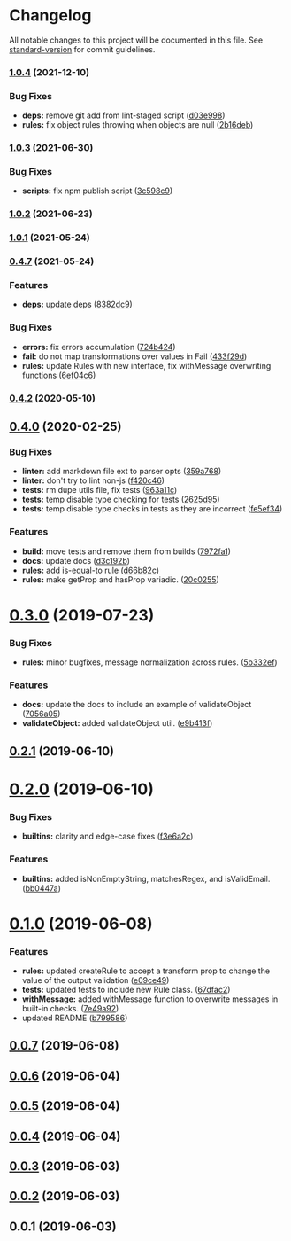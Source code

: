 # Changelog

All notable changes to this project will be documented in this file. See [standard-version](https://github.com/conventional-changelog/standard-version) for commit guidelines.

### [1.0.4](https://github.com/codeparticle/formal/compare/v1.0.3...v1.0.4) (2021-12-10)


### Bug Fixes

* **deps:** remove git add from lint-staged script ([d03e998](https://github.com/codeparticle/formal/commit/d03e998194f07799d5b5a5495b17f9f7b12dbb1b))
* **rules:** fix object rules throwing when objects are null ([2b16deb](https://github.com/codeparticle/formal/commit/2b16deb9ab3be5cae6c00c4b19d65d91f4519c6d))

### [1.0.3](https://github.com/codeparticle/formal/compare/v1.0.2...v1.0.3) (2021-06-30)


### Bug Fixes

* **scripts:** fix npm publish script ([3c598c9](https://github.com/codeparticle/formal/commit/3c598c933c0813b6f1f1e77d6bb8a026e9821506))

### [1.0.2](https://github.com/codeparticle/formal/compare/v1.0.1...v1.0.2) (2021-06-23)

### [1.0.1](https://github.com/codeparticle/formal/compare/v1.0.0...v1.0.1) (2021-05-24)

### [0.4.7](https://github.com/codeparticle/formal/compare/v0.4.2...v0.4.7) (2021-05-24)


### Features

* **deps:** update deps ([8382dc9](https://github.com/codeparticle/formal/commit/8382dc99570e3405b3cd0482d0de8f853098e523))


### Bug Fixes

* **errors:** fix errors accumulation ([724b424](https://github.com/codeparticle/formal/commit/724b4241ba9111080273e30e3638fb91c7363e3d))
* **fail:** do not map transformations over values in Fail ([433f29d](https://github.com/codeparticle/formal/commit/433f29d4035f901bf229a8e452c893b86a0d28a0))
* **rules:** update Rules with new interface, fix withMessage overwriting functions ([6ef04c6](https://github.com/codeparticle/formal/commit/6ef04c6d1772e486e7918a6cbb0dce1dd9c66ea4))

### [0.4.2](https://github.com/codeparticle/formal/compare/v0.4.1...v0.4.2) (2020-05-10)

## [0.4.0](https://github.com/codeparticle/formal/compare/v0.3.0...v0.4.0) (2020-02-25)


### Bug Fixes

* **linter:** add markdown file ext to parser opts ([359a768](https://github.com/codeparticle/formal/commit/359a768))
* **linter:** don't try to lint non-js ([f420c46](https://github.com/codeparticle/formal/commit/f420c46))
* **tests:** rm dupe utils file, fix tests ([963a11c](https://github.com/codeparticle/formal/commit/963a11c))
* **tests:** temp disable type checking for tests ([2625d95](https://github.com/codeparticle/formal/commit/2625d95))
* **tests:** temp disable type checks in tests as they are incorrect ([fe5ef34](https://github.com/codeparticle/formal/commit/fe5ef34))


### Features

* **build:** move tests and remove them from builds ([7972fa1](https://github.com/codeparticle/formal/commit/7972fa1))
* **docs:** update docs ([d3c192b](https://github.com/codeparticle/formal/commit/d3c192b))
* **rules:** add is-equal-to rule ([d66b82c](https://github.com/codeparticle/formal/commit/d66b82c))
* **rules:** make getProp and hasProp variadic. ([20c0255](https://github.com/codeparticle/formal/commit/20c0255))

<a name="0.3.0"></a>

# [0.3.0](https://github.com/codeparticle/formal/compare/v0.2.1...v0.3.0) (2019-07-23)

### Bug Fixes

- **rules:** minor bugfixes, message normalization across rules. ([5b332ef](https://github.com/codeparticle/formal/commit/5b332ef))

### Features

- **docs:** update the docs to include an example of validateObject ([7056a05](https://github.com/codeparticle/formal/commit/7056a05))
- **validateObject:** added validateObject util. ([e9b413f](https://github.com/codeparticle/formal/commit/e9b413f))

<a name="0.2.1"></a>

## [0.2.1](https://github.com/codeparticle/formal/compare/v0.2.0...v0.2.1) (2019-06-10)

<a name="0.2.0"></a>

# [0.2.0](https://github.com/codeparticle/formal/compare/v0.1.0...v0.2.0) (2019-06-10)

### Bug Fixes

- **builtins:** clarity and edge-case fixes ([f3e6a2c](https://github.com/codeparticle/formal/commit/f3e6a2c))

### Features

- **builtins:** added isNonEmptyString, matchesRegex, and isValidEmail. ([bb0447a](https://github.com/codeparticle/formal/commit/bb0447a))

<a name="0.1.0"></a>

# [0.1.0](https://github.com/codeparticle/formal/compare/v0.0.6...v0.1.0) (2019-06-08)

### Features

- **rules:** updated createRule to accept a transform prop to change the value of the output validation ([e09ce49](https://github.com/codeparticle/formal/commit/e09ce49))
- **tests:** updated tests to include new Rule class. ([67dfac2](https://github.com/codeparticle/formal/commit/67dfac2))
- **withMessage:** added withMessage function to overwrite messages in built-in checks. ([7e49a92](https://github.com/codeparticle/formal/commit/7e49a92))
- updated README ([b799586](https://github.com/codeparticle/formal/commit/b799586))

<a name="0.0.7"></a>

## [0.0.7](https://github.com/codeparticle/formal/compare/v0.0.6...v0.0.7) (2019-06-08)

<a name="0.0.6"></a>

## [0.0.6](https://github.com/codeparticle/formal/compare/v0.0.5...v0.0.6) (2019-06-04)

<a name="0.0.5"></a>

## [0.0.5](https://github.com/codeparticle/formal/compare/v0.0.4...v0.0.5) (2019-06-04)

<a name="0.0.4"></a>

## [0.0.4](https://github.com/codeparticle/formal/compare/v0.0.3...v0.0.4) (2019-06-04)

<a name="0.0.3"></a>

## [0.0.3](https://github.com/codeparticle/formal/compare/v0.0.2...v0.0.3) (2019-06-03)

<a name="0.0.2"></a>

## [0.0.2](https://github.com/codeparticle/formal/compare/v0.0.1...v0.0.2) (2019-06-03)

<a name="0.0.1"></a>

## 0.0.1 (2019-06-03)
